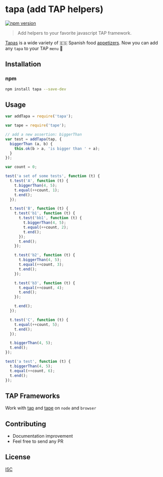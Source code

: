 # tapa (add TAP helpers)

[![npm version](https://badge.fury.io/js/tapa.svg)](https://badge.fury.io/js/tapa)

> Add helpers to your favorite javascript TAP framework.

[Tapas][tapas] is a wide variety of :es: Spanish food [appetizers][appetizers]. Now you can add any `tapa` to your TAP `menu` :fork_and_knife:

[tapas]: https://en.wikipedia.org/wiki/Tapas
[appetizers]: https://www.google.com/search?q=tapas+spain&source=lnms&tbm=isch

## Installation

### npm

```bash
npm install tapa --save-dev
```

## Usage

```javascript
var addTapa = require('tapa');
```

```javascript
var tape = require('tape');

// add a new assertion: biggerThan
var test = addTapa(tap, {
  biggerThan (a, b) {
    this.ok(b > a, 'is bigger than ' + a);
  }
});

var count = 0;

test('a set of some tests', function (t) {
  t.test('A', function (t) {
    t.biggerThan(4, 5);
    t.equal(++count, 1);
    t.end();
  });

  t.test('B', function (t) {
    t.test('b1', function (t) {
      t.test('bb1', function (t) {
        t.biggerThan(4, 5);
        t.equal(++count, 2);
        t.end();
      });
      t.end();
    });

    t.test('b2', function (t) {
      t.biggerThan(4, 5);
      t.equal(++count, 3);
      t.end();
    });

    t.test('b3', function (t) {
      t.equal(++count, 4);
      t.end();
    });

    t.end();
  });

  t.test('C', function (t) {
    t.equal(++count, 5);
    t.end();
  });

  t.biggerThan(4, 5);
  t.end();
});

test('a test', function (t) {
  t.biggerThan(4, 5);
  t.equal(++count, 6);
  t.end();
});
```

## TAP Frameworks
Work with [tap](https://github.com/tapjs/node-tap) and [tape](https://github.com/substack/tape) on `node` and `browser`

## Contributing
* Documentation improvement
* Feel free to send any PR

## License

[ISC][isc-license]

[isc-license]:./LICENSE

